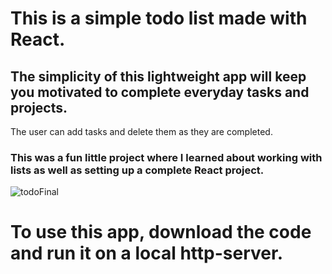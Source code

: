 # This is a simple todo list made with React.


## The simplicity of this lightweight app will keep you motivated to complete everyday tasks and projects.
The user can add tasks and delete them as they are completed.

### This was a fun little project where I learned about working with lists as well as setting up a complete React project.

![todoFinal](https://user-images.githubusercontent.com/11709807/231623584-a964bfd5-df00-45ab-a023-33fdfca3beaa.png)

# To use this app, download the code and run it on a local http-server.
